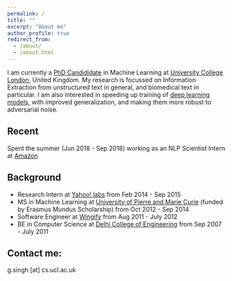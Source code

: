 ```yaml
---
permalink: /
title: ""
excerpt: "About me"
author_profile: true
redirect_from: 
  - /about/
  - /about.html
---
```


I am currently a <a href="http://www.cs.ucl.ac.uk/people/G.Singh.html/">PhD Candididate</a> in Machine Learning at <a href="https://www.ucl.ac.uk/">University College London</a>, United Kingdom. My research is focussed on Information Extraction from unstructured text in general, and biomedical text in particular. I am also interested in speeding up training of <a href ="https://arxiv.org/abs/1807.11414">deep learning models</a>, with improved generalization, and making them more robust to adversarial noise. 

Recent
------
Spent the summer (Jun 2018 - Sep 2018) working as an NLP Scientist Intern at <a href ="https://www.amazon.com"> Amazon</a>

Background
------
* Research Intern at <a href ="https://research.yahoo.com/">Yahoo! labs</a> from Feb 2014 - Sep 2015 
* MS in Machine Learning at <a href = "http://www.upmc.fr/en/">University of Pierre and Marie Curie</a> (funded by Erasmus Mundus Scholarship) from Oct 2012 - Sep 2014
* Software Engineer at <a href="http://wingify.com/">Wingify</a> from Aug 2011 - July 2012
* BE in Computer Science at <a href="http://dtu.ac.in/">Delhi College of Engineering</a> from Sep 2007 - July 2011 



Contact me:
------
g.singh [at] cs.ucl.ac.uk
